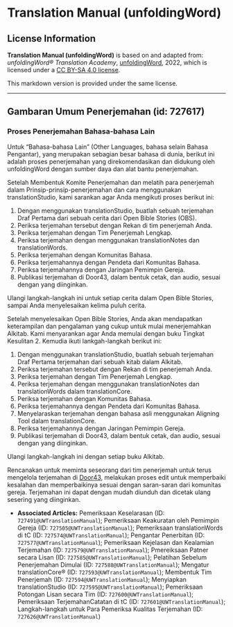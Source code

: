 # Translation Manual (unfoldingWord)

## License Information

**Translation Manual (unfoldingWord)** is based on and adapted from: _unfoldingWord® Translation Academy_, [unfoldingWord](https://unfoldingword.org/utw), 2022, which is licensed under a [CC BY-SA 4.0 license](https://creativecommons.org/licenses/by-sa/4.0/legalcode.en).

This markdown version is provided under the same license.



--------------------------------

## Gambaran Umum Penerjemahan (id: 727617)

### Proses Penerjemahan Bahasa\-bahasa Lain

Untuk “Bahasa\-bahasa Lain” (Other Languages, bahasa selain Bahasa Pengantar), yang merupakan sebagian besar bahasa di dunia, berikut ini adalah proses penerjemahan yang direkomendasikan dan didukung oleh unfoldingWord dengan sumber daya dan alat bantu penerjemahan.

Setelah Membentuk Komite Penerjemahan dan melatih para penerjemah dalam Prinsip\-prinsip\-penerjemahan dan cara menggunakan translationStudio, kami sarankan agar Anda mengikuti proses berikut ini:

1. Dengan menggunakan translationStudio, buatlah sebuah terjemahan Draf Pertama dari sebuah cerita dari Open Bible Stories (OBS).
2. Periksa terjemahan tersebut dengan Rekan di tim penerjemah Anda.
3. Periksa terjemahan dengan Tim Penerjemah Lengkap.
4. Periksa terjemahan dengan menggunakan translationNotes dan translationWords.
5. Periksa terjemahan dengan Komunitas Bahasa.
6. Periksa terjemahannya dengan Pendeta dari Komunitas Bahasa.
7. Periksa terjemahannya dengan Jaringan Pemimpin Gereja.
8. Publikasi terjemahan di Door43, dalam bentuk cetak, dan audio, sesuai dengan yang diinginkan.

Ulangi langkah\-langkah ini untuk setiap cerita dalam Open Bible Stories, sampai Anda menyelesaikan kelima puluh cerita.

Setelah menyelesaikan Open Bible Stories, Anda akan mendapatkan keterampilan dan pengalaman yang cukup untuk mulai menerjemahkan Alkitab. Kami menyarankan agar Anda memulai dengan buku Tingkat Kesulitan 2. Kemudia ikuti lankgah\-langkah berikut ini:

1. Dengan menggunakan translationStudio, buatlah sebuah terjemahan Draf Pertama terjemahan dari sebuah kitab dalam Alkitab.
2. Periksa terjemahan tersebut dengan Rekan di tim penerjemah Anda.
3. Periksa terjemahan dengan Tim Penerjemah Lengkap.
4. Periksa terjemahan dengan menggunakan translationNotes dan translationWords dalam translationCore.
5. Periksa terjemahan dengan Komunitas Bahasa.
6. Periksa terjemahannya dengan Pendeta dari Komunitas Bahasa.
7. Menyelaraskan terjemahan dengan bahasa asli menggunakan Aligning Tool dalam translationCore.
8. Periksa terjemahannya dengan Jaringan Pemimpin Gereja.
9. Publikasi terjemahan di Door43, dalam bentuk cetak, dan audio, sesuai dengan yang diinginkan.

Ulangi langkah\-langkah ini dengan setiap buku Alkitab.

Rencanakan untuk meminta seseorang dari tim penerjemah untuk terus mengelola terjemahan di [Door43](https://git.door43.org), melakukan proses edit untuk memperbaiki kesalahan dan memperbaikinya sesuai dengan saran\-saran dari komunitas gereja. Terjemahan ini dapat dengan mudah diunduh dan dicetak ulang sesering yang diinginkan.

* **Associated Articles:** Pemeriksaan Keselarasan (ID: `727491@UWTranslationManual`); Pemeriksaan Keakuratan oleh Pemimpin Gereja (ID: `727505@UWTranslationManual`); Pemeriksaan translationWords di tC (ID: `727574@UWTranslationManual`); Pengantar Penerbitan (ID: `727577@UWTranslationManual`); Pemeriksaan Kejelasan dan Kealamian Terjemahan (ID: `727579@UWTranslationManual`); Pmereiksaan Patner secara Lisan (ID: `727585@UWTranslationManual`); Pelatihan Sebelum Penerjemahan Dimulai (ID: `727588@UWTranslationManual`); Mengatur translationCore® (ID: `727593@UWTranslationManual`); Membentuk Tim Penerjemah (ID: `727594@UWTranslationManual`); Menyiapkan translationStudio (ID: `727595@UWTranslationManual`); Pemeriksaan Potongan Lisan secara Tim (ID: `727600@UWTranslationManual`); Pemeriksaan TerjemahanCatatan  di tC (ID: `727601@UWTranslationManual`); Langkah-langkah untuk Para Pemeriksa Kualitas Terjemahan (ID: `727626@UWTranslationManual`)

